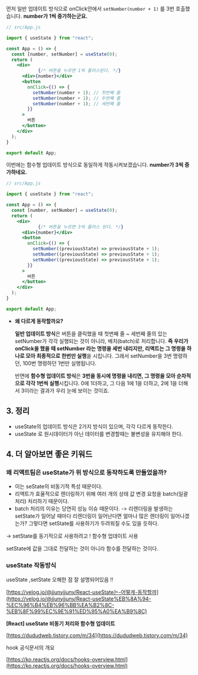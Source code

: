 먼저 일반 업데이트 방식으로 onClick안에서 `setNumber(number + 1)` 를 3번 호출했습니다. **number가 1씩 증가하는군요.**

```jsx
// src/App.js

import { useState } from "react";

const App = () => {
  const [number, setNumber] = useState(0);
  return (
    <div>
			{/* 버튼을 누르면 1씩 플러스된다. */}
      <div>{number}</div> 
      <button
        onClick={() => {
          setNumber(number + 1); // 첫번째 줄 
          setNumber(number + 1); // 두번쨰 줄
          setNumber(number + 1); // 세번째 줄
        }}
      >
        버튼
      </button>
    </div>
  );
}

export default App;
```

이번에는 함수형 업데이트 방식으로 동일하게 작동시켜보겠습니다. **number가 3씩 증가하네요.**

```jsx
// src/App.js

import { useState } from "react";

const App = () => {
  const [number, setNumber] = useState(0);
  return (
    <div>
			{/* 버튼을 누르면 3씩 플러스 된다. */}
      <div>{number}</div>
      <button
        onClick={() => {
          setNumber((previousState) => previousState + 1);
          setNumber((previousState) => previousState + 1);
          setNumber((previousState) => previousState + 1);
        }}
      >
        버튼
      </button>
    </div>
  );
}

export default App;
```

- **왜  다르게 동작할까요?**
    
    **일반 업데이트 방식**은 버튼을 클릭했을 때 첫번째 줄 ~ 세번째 줄의 있는 setNumber가 각각 실행되는 것이 아니라, 배치(batch)로 처리합니다. **즉 우리가 onClick을 했을 때 setNumber 라는 명령을 세번 내리지만, 리액트는 그 명령을 하나로 모아 최종적으로 한번만 실행**을 시킵니다. 그래서 setNumber을 3번 명령하던, 100번 명령하던 1번만 실행됩니다. 
    
    반면에 **함수형 업데이트 방식**은 **3번을 동시에 명령을 내리면, 그 명령을 모아 순차적으로 각각 1번씩 실행**시킵니다.  0에 1더하고, 그 다음 1에 1을 더하고, 2에 1을 더해서 3이라는 결과가 우리 눈에 보이는 것이죠. 
    

## 3. 정리

- useState의 업데이트 방식은 2가지 방식이 있으며, 각각 다르게 동작한다.
- useState 로 원시데이터가 아닌 데이터를 변경할때는 불변성을 유지해야 한다.

## 4. 더 알아보면 좋은 키워드

### 왜 리액트팀은 useState가 위 방식으로 동작하도록 만들었을까?

- 이는 seState의 비동기적 특성 때문이다.
- 리액트가 효율적으로 렌더링하기 위해 여러 개의 상태 값 변경 요청을 batch(일괄 처리) 처리하기 때문이다.
- batch 처리의 이유는 당연히 성능 이슈 때문이다. -> 리렌더링을 발생하는 setState가 일어날 때마다 리렌더링이 일어난다면 얼마나 많은 렌더링이 일어나겠는가? 그렇다면 setState를 사용하기가 두려워질 수도 있을 듯하다.

→ setState를 동기적으로 사용하려고 ! 함수형 업데이트 사용

setState에 값을 그대로 전달하는 것이 아니라 함수를 전달하는 것이다.

### useState 작동방식
useState ,setState 오해한 점 잘 설명되어있음 !!

[https://velog.io/@jjunyjjuny/React-useState는-어떻게-동작할까](https://velog.io/@jjunyjjuny/React-useState%EB%8A%94-%EC%96%B4%EB%96%BB%EA%B2%8C-%EB%8F%99%EC%9E%91%ED%95%A0%EA%B9%8C)

**[React] useState 비동기 처리와 함수형 업데이트**

[https://dududweb.tistory.com/m/34](https://dududweb.tistory.com/m/34)

hook 공식문서의 개요

[https://ko.reactjs.org/docs/hooks-overview.html](https://ko.reactjs.org/docs/hooks-overview.html)
